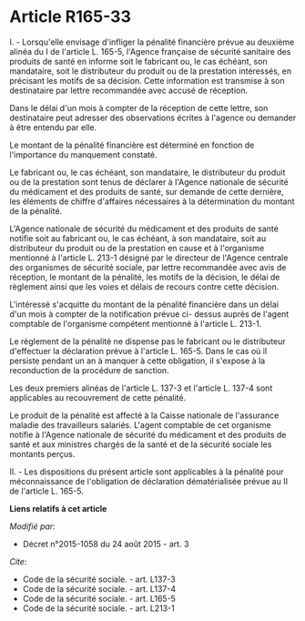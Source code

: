 # Article R165-33

I. - Lorsqu'elle envisage d'infliger la pénalité financière prévue au deuxième alinéa du I de l'article L. 165-5, l'Agence
française de sécurité sanitaire des produits de santé en informe soit le fabricant ou, le cas échéant, son mandataire, soit
le distributeur du produit ou de la prestation intéressés, en précisant les motifs de sa décision. Cette information est
transmise à son destinataire par lettre recommandée avec accusé de réception. 

Dans le délai d'un mois à compter de la réception de cette lettre, son destinataire peut adresser des observations écrites à
l'agence ou demander à être entendu par elle. 

Le montant de la pénalité financière est déterminé en fonction de l'importance du manquement constaté.

Le fabricant ou, le cas échéant, son mandataire, le distributeur du produit ou de la prestation sont tenus de déclarer à
l'Agence nationale de sécurité du médicament et des produits de santé, sur demande de cette dernière, les éléments de chiffre
d'affaires nécessaires à la détermination du montant de la pénalité. 

L'Agence nationale de sécurité du médicament et des produits de santé notifie soit au fabricant ou, le cas échéant, à son
mandataire, soit au distributeur du produit ou de la prestation en cause et à l'organisme mentionné à l'article L. 213-1
désigné par le directeur de l'Agence centrale des organismes de sécurité sociale, par lettre recommandée avec avis de
réception, le montant de la pénalité, les motifs de la décision, le délai de règlement ainsi que les voies et délais de
recours contre cette décision. 

L'intéressé s'acquitte du montant de la pénalité financière dans un délai d'un mois à compter de la notification prévue ci-
dessus auprès de l'agent comptable de l'organisme compétent mentionné à l'article L. 213-1. 

Le règlement de la pénalité ne dispense pas le fabricant ou le distributeur d'effectuer la déclaration prévue à l'article L.
165-5. Dans le cas où il persiste pendant un an à manquer à cette obligation, il s'expose à la reconduction de la procédure
de sanction. 

Les deux premiers alinéas de l'article L. 137-3 et l'article L. 137-4 sont applicables au recouvrement de cette pénalité. 

Le produit de la pénalité est affecté à la Caisse nationale de l'assurance maladie des travailleurs salariés. L'agent
comptable de cet organisme notifie à l'Agence nationale de sécurité du médicament et des produits de santé et aux ministres
chargés de la santé et de la sécurité sociale les montants perçus.

II. - Les dispositions du présent article sont applicables à la pénalité pour méconnaissance de l'obligation de déclaration
dématérialisée prévue au II de l'article L. 165-5.

**Liens relatifs à cet article**

_Modifié par_:

  - Décret n°2015-1058 du 24 août 2015 - art. 3

_Cite_:

  - Code de la sécurité sociale. - art. L137-3
  - Code de la sécurité sociale. - art. L137-4
  - Code de la sécurité sociale. - art. L165-5
  - Code de la sécurité sociale. - art. L213-1
